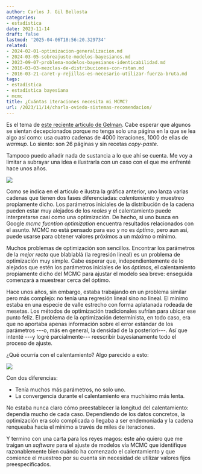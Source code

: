 ```yaml
---
author: Carlos J. Gil Bellosta
categories:
- estadística
date: 2023-11-14
draft: false
lastmod: '2025-04-06T18:56:20.329734'
related:
- 2024-02-01-optimizacion-generalizacion.md
- 2024-03-05-sobreajuste-modelos-bayesianos.md
- 2023-09-07-problema-modelos-bayesianos-identicabilidad.md
- 2016-03-03-mezclas-de-distribuciones-con-rstan.md
- 2016-03-21-caret-y-rejillas-es-necesario-utilizar-fuerza-bruta.md
tags:
- estadística
- estadística bayesiana
- mcmc
title: ¿Cuántas iteraciones necesita mi MCMC?
url: /2023/11/14/charla-oviedo-sistemas-recomendacion/
---
```


Es el tema de
[este reciente artículo de Gelman](https://arxiv.org/pdf/2311.02726.pdf).
Cabe esperar que algunos se sientan decepcionados porque no tenga solo una página en la que se lea algo así como: usa cuatro cadenas de 4000 iteraciones, 1000 de ellas de _warmup_. Lo siento: son 26 páginas y sin recetas _copy-paste_.

Tampoco puedo añadir nada de sustancia a lo que ahí se cuenta. Me voy a limitar a subrayar una idea e ilustrarla con un caso con el que me enfrenté hace unos años.

![](/wp-uploads/2023/mcmc_00.png#center)

Como se indica en el artículo e ilustra la gráfica anterior, uno lanza varias cadenas que tienen dos fases diferenciadas: _calentamiento_ y muestreo propiamente dicho. Los parámetros iniciales de la distribución de la cadena pueden estar muy alejados de los _reales_ y el calentamiento puede interpretarse casi como una optimización. De hecho, si uno busca en Google _mcmc fucntion optimization_ encuentra resultados relacionados con el asunto. MCMC no está pensado para eso y no es _óptimo_, pero aun así, puede usarse para obtener valores próximos a un máximo o mínimo.

Muchos problemas de optimización son sencillos. Encontrar los parámetros de la _mejor recta_ que blablablá (la regresión lineal) es un problema de optimización muy simple. Cabe esperar que, independientemente de lo alejados que estén los parámetros iniciales de los _óptimos_, el calentamiento propiamente dicho del MCMC para ajustar el modelo sea breve: enseguida comenzará a muestrear cerca del óptimo.

Hace unos años, sin embargo, estaba trabajando en un problema similar pero más complejo: no tenía una regresión lineal sino no lineal. El mínimo estaba en una especie de valle estrecho con forma aplatanada rodeada de mesetas. Los métodos de optimización tradicionales sufrían para ubicar ese punto feliz. El problema de la optimización determinista, en todo caso, era que no aportaba apenas información sobre el error estándar de los parámetros ---o, más en general, la densidad de la posteriori---. Así que intenté ---y logré parcialmente--- reescribir bayesianamente todo el proceso de ajuste.

¿Qué ocurría con el calentamiento? Algo parecido a esto:

![](/wp-uploads/2023/mcmc_01.png#center)

Con dos diferencias:

* Tenía muchos más parámetros, no solo uno.
* La convergencia durante el calentamiento era muchísimo más lenta.

No estaba nunca claro cómo preestablecer la longitud del calentamiento: dependía mucho de cada caso. Dependiendo de los datos concretos, la optimización era solo complicada o llegaba a ser endemoniada y la cadena renqueaba hacia el mínimo a través de miles de iteraciones.

Y termino con una carta para los reyes magos: este año quiero que me traigan un _software_ para el ajuste de modelos vía MCMC que identifique razonablemente bien cuándo ha comenzado el calentamiento y que comience el muestreo por su cuenta sin necesidad de utilizar valores fijos preespecificados.